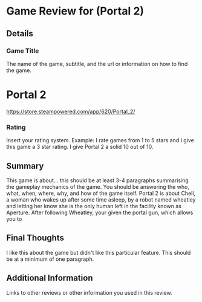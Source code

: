 # Game Review for (Portal 2)

## Details

### Game Title
The name of the game, subtitle, and the url or information on how to find the game.
# Portal 2
https://store.steampowered.com/app/620/Portal_2/

### Rating
Insert your rating system. Example: I rate games from 1 to 5 stars and I give this game a 3 star rating.
I give Portal 2 a solid 10 out of 10.

## Summary
This game is about... this should be at least 3-4 paragraphs summarising the gameplay mechanics of the game. You should be answering the who, what, when, where, why, and how of the game itself.
Portal 2 is about Chell, a woman who wakes up after some time asleep, by a robot named wheatley and letting her know she is the only human left in the facility known as Aperture. After following Wheatley, your given the portal gun, which allows you to  

## Final Thoughts
I like this about the game but didn't like this particular feature. This should be at a minimum of one paragraph.

## Additional Information
Links to other reviews or other information you used in this review.
